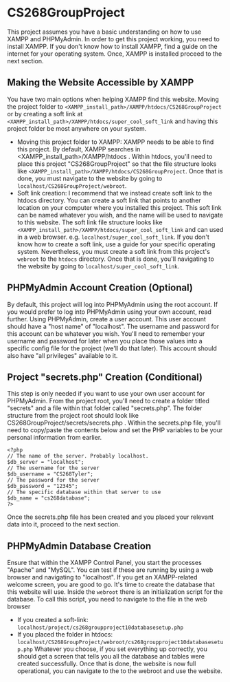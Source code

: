 # CS268GroupProject
This project assumes you have a basic understanding on how to use XAMPP and PHPMyAdmin. In order to get this project working, you need to install XAMPP. If you don't know how to install XAMPP, find a guide on the internet for your operating system. Once, XAMPP is installed proceed to the next section.

## Making the Website Accessible by XAMPP
You have two main options when helping XAMPP find this website. Moving the project folder to `<XAMPP_install_path>/XAMPP/htdocs/CS268GroupProject` or by creating a soft link at `<XAMPP_install_path>/XAMPP/htdocs/super_cool_soft_link` and having this project folder be most anywhere on your system.
* Moving this project folder to XAMPP: XAMPP needs to be able to find this project. By default, XAMPP searches in <XAMPP_install_path>/XAMPP/htdocs . Within htdocs, you'll need to place this project "CS268GroupProject" so that the file structure looks like `<XAMPP_install_path>/XAMPP/htdocs/CS268GroupProject`. Once that is done, you must navigate to the website by going to `localhost/CS268GroupProject/webroot`.
* Soft link creation: I recommend that we instead create soft link to the htdocs directory. You can create a soft link that points to another location on your computer where you installed this project. This soft link can be named whatever you wish, and the name will be used to navigate to this website. The soft link file structure looks like `<XAMPP_install_path>/XAMPP/htdocs/super_cool_soft_link` and can used in a web browser. e.g. `localhost/super_cool_soft_link`. If you don't know how to create a soft link, use a guide for your specific operating system. Nevertheless, you must create a soft link from this project's `webroot` to the `htdocs` directory. Once that is done, you'll navigating to the website by going to `localhost/super_cool_soft_link`. 

## PHPMyAdmin Account Creation (Optional)
By default, this project will log into PHPMyAdmin using the root account. If you would prefer to log into PHPMyAdmin using your own account, read further. Using PHPMyAdmin, create a user account. This user account should have a "host name" of "localhost". The username and password for this account can be whatever you wish. You'll need to remember your username and password for later when you place those values into a specific config file for the project (we'll do that later).  This account should
also have "all privileges" available to it. 

## Project "secrets.php" Creation (Conditional)
This step is only needed if you want to use your own user account for PHPMyAdmin. From the project root, you'll need to create a folder titled "secrets" and a file within that folder called "secrets.php". The folder structure from the project root should look like CS268GroupProject/secrets/secrets.php . Within the secrets.php file, you'll need to copy/paste the contents below and set the PHP variables to be your personal information from earlier.
```
<?php
// The name of the server. Probably localhost.
$db_server = "localhost";
// The username for the server
$db_username = "CS268Tyler";
// The password for the server
$db_password = "12345";
// The specific database within that server to use
$db_name = "cs268database";
?>
```
Once the secrets.php file has been created and you placed your relevant data into it, proceed to the next section.

## PHPMyAdmin Database Creation
Ensure that within the XAMPP Control Panel, you start the processes "Apache" and "MySQL". You can test if these are running by using a web browser and navigating to "localhost". If you get an XAMPP-related welcome screen, you are good to go. It's time to create the database that this website will use. Inside the `webroot` there is an initialization script for the database. To call this script, you need to navigate to the file in the web browser
* If you created a soft-link: `localhost/project/cs268groupproject10databasesetup.php`
* If you placed the folder in htdocs: `localhost/CS268GroupProject/webroot/cs268groupproject10databasesetup.php`
Whatever you choose, if you set everything up correctly, you should get a screen that tells you all the database and tables were created successfully. Once that is done, the website is now full operational, you can navigate to the to the webroot and use the website.


